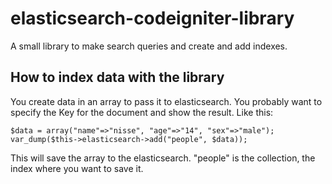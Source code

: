 elasticsearch-codeigniter-library
=================================

A small library to make search queries and create and add indexes.


## How to index data with the library
You create data in an array to pass it to elasticsearch. You probably want to specify the Key for the document and show the result. Like this:

	$data = array("name"=>"nisse", "age"=>"14", "sex"=>"male");
	var_dump($this->elasticsearch->add("people", $data));
	
This will save the array to the elasticsearch. "people" is the collection, the index where you want to save it.
